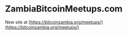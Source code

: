 # ZambiaBitcoinMeetups.com

New site at [https://bitcoinzambia.org/meetups/](https://bitcoinzambia.org/meetups/)
